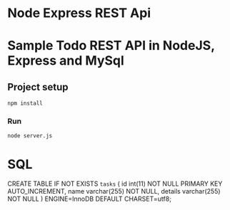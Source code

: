 # Node Express REST Api

# Sample Todo REST API in NodeJS, Express and MySql

## Project setup

```
npm install
```

### Run

```
node server.js
```

# SQL

CREATE TABLE IF NOT EXISTS `tasks` (
id int(11) NOT NULL PRIMARY KEY AUTO_INCREMENT,
name varchar(255) NOT NULL,
details varchar(255) NOT NULL
) ENGINE=InnoDB DEFAULT CHARSET=utf8;
